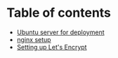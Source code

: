# Table of contents

* [Ubuntu server for deployment](README.md)
* [nginx setup](nginx-setup.md)
* [Setting up Let's Encrypt](setting-up-lets-encrypt.md)

